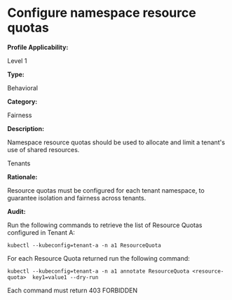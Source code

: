 # Configure namespace resource quotas 

**Profile Applicability:**

Level 1

**Type:**

Behavioral

**Category:**

Fairness

**Description:**

Namespace resource quotas should be used to allocate and limit a tenant's use of shared resources.

Tenants 

**Rationale:**

Resource quotas must be configured for each tenant namespace, to guarantee isolation and fairness across tenants. 

**Audit:**

Run the following commands to retrieve the list of Resource Quotas configured in Tenant A:

  	kubectl --kubeconfig=tenant-a -n a1 ResourceQuota

For each Resource Quota returned run the following command:
	
	kubectl --kubeconfig=tenant-a -n a1 annotate ResourceQuota <resource-quota>  key1=value1 --dry-run

Each command must return 403 FORBIDDEN

